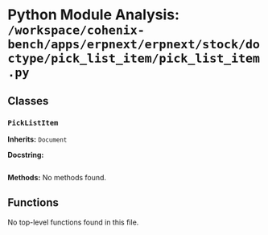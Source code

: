 # Python Module Analysis: `/workspace/cohenix-bench/apps/erpnext/erpnext/stock/doctype/pick_list_item/pick_list_item.py`

## Classes

### `PickListItem`
**Inherits:** `Document`


**Docstring:**
```

```

**Methods:**
No methods found.




## Functions

No top-level functions found in this file.
